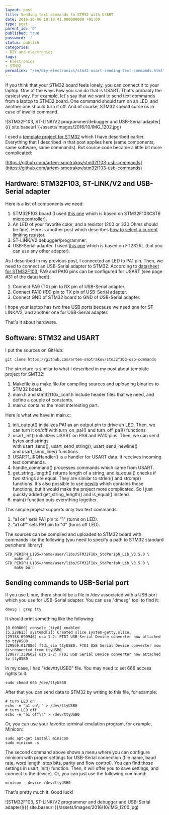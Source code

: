 ```yaml
---
layout: post
title: Sending text commands to STM32 with USART
date: 2016-10-06 10:10:41.000000000 +01:00
type: post
parent_id: '0'
published: true
password: ''
status: publish
categories:
- DIY and electronics
tags:
- Electronics
- STM32
permalink: "/en/diy-electronics/stm32-usart-sending-text-commands.html"
---
```

If you think that your STM32 board feels lonely, you can connect it to your laptop. One of the ways how you can do that&nbsp;is USART. That's probably the easiest way. For example, let's say that we want to send text commands from a laptop to STM32 board. One command should turn on an LED, and another one should turn it off. And of course, STM32 should curse us in case of invalid command.

![STM32F103, ST-LINK/V2 programmer/debugger and USB-Serial adapter]({{ site.baseurl }}/assets/images/2016/10/IMG_1202.jpg)

I used a [template project for STM32](http://blog.gypsyengineer.com/fun/a-template-project-for-stm32f103-on-linux.html)&nbsp;which I have described earlier. Everything that I described in that&nbsp;post applies here (same components, same software, same commands). But source code became a little bit more complicated:

[https://github.com/artem-smotrakov/stm32f103-usb-commands](https://github.com/artem-smotrakov/stm32f103-usb-commands)

## Hardware:&nbsp;STM32F103,&nbsp;ST-LINK/V2 and&nbsp;USB-Serial adapter

Here is a list of components we need:

1. STM32F103 board (I used [this one](https://www.aliexpress.com/item/1pcs-STM32F103C8T6-ARM-STM32-Minimum-System-Development-Board-Module-For-arduino/32478120209.html?spm=2114.13010608.0.57.JGYUo9) which is based on STM32F103C8T6 microcontroller).
2. An LED of your favorite color, and a resistor (200 or 330 Ohms should be fine). Here is another post which describes [how to select a current limiting resistor](http://blog.gypsyengineer.com/fun/limit-the-current-take-care-of-your-favorite-led.html).
3. ST-LINK/V2 debugger/programmer.
4. USB-Serial adapter. I used [this one](https://www.aliexpress.com/item/Free-shipping-FT232RL-FT232-FTDI-USB-3-3V-5-5V-to-TTL-Serial-Adapter-Module-Mini/32648254875.html?spm=2114.13010608.0.91.zmRfmD) which is based on&nbsp;FT232RL (but you can use any other adapter).

As&nbsp;I described in my previous post, I connected an LED to PA1 pin. Then, we need to connect an USB-Serial adapter to STM32. According to [datasheet for&nbsp;STM32F103](http://www.st.com/content/ccc/resource/technical/document/datasheet/33/d4/6f/1d/df/0b/4c/6d/CD00161566.pdf/files/CD00161566.pdf/jcr:content/translations/en.CD00161566.pdf), PA9 and PA10 pins can be configured for USART (see page #31 of the datasheet):

1. Connect PA9 (TX) pin to RX pin of USB-Serial adapter.
2. Connect PA10 (RX) pin to TX pin of USB-Serial adapter.
3. Connect GND of STM32 board to GND of USB-Serial adapter.

I hope your laptop has two free USB ports because we need one for&nbsp;ST-LINK/V2, and another one for USB-Serial adapter.

That's it about hardware.

## Software: STM32 and USART

I put the sources on GitHub:

```
git clone https://github.com/artem-smotrakov/stm32f103-usb-commands
```

The structure is similar to what I described in my post about template project for SMT32:

1. Makefile is a make file for compiling sources and uploading binaries to STM32 board.
2. main.h and stm32f10x\_conf.h include header files that we need, and define a couple of constants.
3. main.c contains the most interesting part.

Here is what we have in main.c:

1. init\_output() initializes PA1 as an output pin to drive an LED. Then, we can turn it on/off with&nbsp;turn\_on\_pa1() and turn\_off\_pa1() functions
2. usart\_init() initializes USART on PA9 and PA10 pins. Then, we can send bytes and strings with&nbsp;usart\_send(),&nbsp;usart\_send\_string(),&nbsp;usart\_send\_newline() and&nbsp;usart\_send\_line() functions.
3. USART1\_IRQHandler() is a handler for USART data. It receives incoming text commands.
4. handle\_command() processes commands which came from USART.
5. get\_string\_length() returns length of a string, and&nbsp;is\_equal() checks if two strings are equal. They are similar to strlen() and strcmp() functions.&nbsp;It's also possible to use [newlib](https://sourceware.org/newlib/)&nbsp;which contains those functions, but it would make the project more complicated. So I just quickly added&nbsp;get\_string\_length() and&nbsp;is\_equal() instead.
6. main() function puts everything together.

This simple project supports only two text commands:

1. "a1 on" sets PA1 pin to "1" (turns on LED).
2. "a1 off" sets PA1 pin to "0" (turns off LED).

The sources can be compiled and uploaded to STM32 board with commands like the following (you need to specify a path to STM32 standard peripheral library):

```
STD_PERIPH_LIBS=/home/user/libs/STM32F10x_StdPeriph_Lib_V3.5.0 \
    make all
STD_PERIPH_LIBS=/home/user/libs/STM32F10x_StdPeriph_Lib_V3.5.0 \
    make burn
```

## Sending commands&nbsp;to USB-Serial port

If you use Linux, there should be a file in /dev associated with a USB port which you use for USB-Serial adapter. You can use "dmesg" tool to find it:

```
dmesg | grep tty
```

It should print something like the following:

```
[0.000000] console [tty0] enabled
[5.228613] systemd[1]: Created slice system-getty.slice.
[29158.699946] usb 1-2: FTDI USB Serial Device converter now attached to ttyUSB0
[29869.017886] ftdi_sio ttyUSB0: FTDI USB Serial Device converter now disconnected from ttyUSB0
[29877.238602] usb 1-2: FTDI USB Serial Device converter now attached to ttyUSB0
```

In my case, I had "/dev/ttyUSB0" file. You may need to set 666 access rights&nbsp;to it:

```
sudo chmod 666 /dev/ttyUSB0
```

After that you can send data to STM32 by writing to this file, for example:

```
# turn LED on
echo -e "a1 on\r" > /dev/ttyUSB0
# turn LED off
echo -e "a1 off\r" > /dev/ttyUSB0
```

Or, you can use your favorite&nbsp;terminal emulation program, for example, Minicon:

```
sudo apt-get install minicom
sudo minicom -s
```

The second command above shows&nbsp;a menu where you can configure minicom with proper settings for USB-Serial connection (file name, baud rate, word length, stop bits, parity and flow control). You can find those settings in&nbsp;usart\_init() function. Then, it will offer you to save settings, and connect to the device). Or, you can just&nbsp;use the following command:

```
minicom --device /dev/ttyUSB0
```

That's pretty much it. Good luck!

![STM32F103, ST-LINK/V2 programmer and debugger and USB-Serial adapter]({{ site.baseurl }}/assets/images/2016/10/IMG_1200.jpg)

